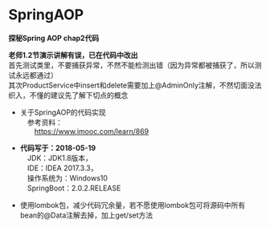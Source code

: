 # SpringAOP
**探秘Spring AOP chap2代码**<br/>

**老师1.2节演示讲解有误，已在代码中改出**<br/>
首先测试类里，不要捕获异常，不然不能检测出错（因为异常都被捕获了，所以测试永远都通过）<br/>
其次ProductService中insert和delete需要加上@AdminOnly注解，不然切面没法织入，不懂的建议先了解下切点的概念<br/>

- 关于SpringAOP的代码实现<br/>
&emsp;参考资料：<br/>
&emsp;&emsp;https://www.imooc.com/learn/869<br/>

- **代码写于：2018-05-19**<br/>
  &emsp;JDK：JDK1.8版本，<br/>
  &emsp;IDE：IDEA 2017.3.3，<br/>
  &emsp;操作系统为：Windows10<br/>
  &emsp;SpringBoot：2.0.2.RELEASE<br/>
  
- 使用lombok包，减少代码冗余量，若不愿使用lombok包可将源码中所有bean的@Data注解去掉，加上get/set方法<br/>
